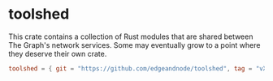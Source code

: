 # toolshed

This crate contains a collection of Rust modules that are shared between The Graph's network
services. Some may eventually grow to a point where they deserve their own crate.

```toml
toolshed = { git = "https://github.com/edgeandnode/toolshed", tag = "vX.Y.Z" }
```
